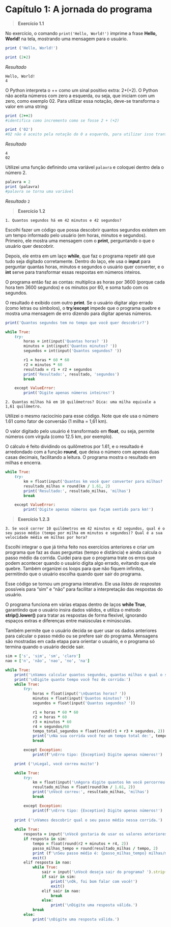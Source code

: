 # Capítulo 1: A jornada do programa

> **Exercício 1.1**

No exercício, o comando ```print('Hello, World!')``` imprime a frase **Hello, World!** na tela, mostrando uma mensagem para o usuário.

```ruby
print ('Hello, World!')

print (2+2)
```
*Resultado* 
```
Hello, World!
4
```

O Python interpreta o ++ como um sinal positivo extra: 2+(+2). O Python não aceita números com zero a esquerda, ou seja, que iniciam com um zero, como exemplo 02. Para utilizar essa notação, deve-se transforma o valor em uma string:

```ruby
print (2++2)
#identifica como incremento como se fosse 2 + (+2)

print ('02')
#02 não é aceito pela notação do 0 a esquerda, para utilizar isso tranformar em string
```
*Resultado* 
```
4
02
```

Utilizei uma função definindo uma variável ```palavra``` e coloquei dentro dela o número 2.

```ruby
palavra = 2
print (palavra)
#palavra se torna uma variável
```
*Resultado* ```2```

> **Exercício 1.2**

```1. Quantos segundos há em 42 minutos e 42 segundos?```

Escolhi fazer um código que possa descobrir quantos segundos existem em um tempo informado pelo usuário (em horas, minutos e segundos). Primeiro, ele mostra uma mensagem com o **print**, perguntando o que o usuário quer descobrir. 

Depois, ele entra em um laço **while**, que faz o programa repetir até que tudo seja digitado corretamente. Dentro do laço, ele usa o **input** para perguntar quantas horas, minutos e segundos o usuário quer converter, e o **int** serve para transformar essas respostas em números inteiros. 

O programa então faz as contas: multiplica as horas por 3600 (porque cada hora tem 3600 segundos) e os minutos por 60, e soma tudo com os segundos. 

O resultado é exibido com outro **print**. Se o usuário digitar algo errado (como letras ou símbolos), o **try**/**except** impede que o programa quebre e mostra uma mensagem de erro dizendo para digitar apenas números.

```ruby
print('Quantos segundos tem no tempo que você quer descobrir?')

while True:
    try: 
        horas = int(input('Quantas horas? '))
        minutos = int(input('Quantos minutos? '))
        segundos = int(input('Quantos segundos? '))

        r1 = horas * 60 * 60
        r2 = minutos * 60
        resultado = r1 + r2 + segundos
        print('Resultado:', resultado, 'segundos')
        break

    except ValueError:
        print('Digite apenas números inteiros!')
```

```2. Quantas milhas há em 10 quilômetros? Dica: uma milha equivale a 1,61 quilômetro.```

Utilizei o mesmo raciocínio para esse código. Note que ele usa o número 1.61 como fator de conversão (1 milha = 1,61 km). 

O valor digitado pelo usuário é transformado em **float**, ou seja, permite números com vírgula (como 12.5 km, por exemplo). 

O cálculo é feito dividindo os quilômetros por 1.61, e o resultado é arredondado com a função **round**, que deixa o número com apenas duas casas decimais, facilitando a leitura. O programa mostra o resultado em milhas e encerra. 

```ruby
while True:
    try: 
        km = float(input('Quantos km você quer converter para milhas? '))
        resultado_milhas = round(km / 1.61, 2)
        print('Resultado:', resultado_milhas, 'milhas')
        break

    except ValueError:
        print('Digite apenas números que façam sentido para km!')
```


> **Exercício 1.2.3**

```3. Se você correr 10 quilômetros em 42 minutos e 42 segundos, qual é o seu passo médio (tempo por milha em minutos e segundos)? Qual é a sua velocidade média em milhas por hora?```

Escolhi integrar o que já tinha feito nos exercícios anteriores e criar um programa que faz as duas perguntas (tempo e distância) e ainda calcula o passo médio da corrida. Cuidei para que o programa trate os erros que podem acontecer quando o usuário digita algo errado, evitando que ele quebre. Também organizei os loops para que não fiquem infinitos, permitindo que o usuário escolha quando quer sair do programa.

Esse código se tornou um programa interativo. Ele usa *listas de respostas* possíveis para “sim” e “não” para facilitar a interpretação das respostas do usuário. 

O programa funciona em várias etapas dentro de laços **while True**, garantindo que o usuário insira dados válidos, e utiliza o método **strip().lower()** para tratar as respostas de forma flexível, ignorando espaços extras e diferenças entre maiúsculas e minúsculas. 

Também permite que o usuário decida se quer usar os dados anteriores para calcular o passo médio ou se prefere sair do programa. Mensagens são mostradas em cada etapa para orientar o usuário, e o programa só termina quando o usuário decide sair.

```ruby
sim = ['s', 'sim', 'sm', 'claro']
nao = ['n', 'não', 'nao', 'no', 'na']

while True:
    print('\nVamos calcular quantos segundos, quantas milhas e qual o seu passo médio em uma corrida?!')
    print('\nDigite quanto tempo você fez de corrida:')
    while True:
        try: 
            horas = float(input('\nQuantas horas? '))
            minutos = float(input('Quantos minutos? '))
            segundos = float(input('Quantos segundos? '))

            r1 = horas * 60 * 60
            r2 = horas * 60
            r3 = minutos * 60
            r4 = segundos/60
            tempo_total_segundos = float(round(r1 + r3 + segundos, 2))
            print('\nNa sua corrida você fez um tempo total de:', tempo_total_segundos, 'segundos')
            break

        except Exception:
            print(f'\nErro tipo: {Exception} Digite apenas números!')

    print ('\nLegal, você correu muito!')

    while True:
        try: 
            km = float(input('\nAgora digite quantos km você percorreu na sua corrida: '))
            resultado_milhas = float(round(km / 1.61, 2))
            print('\nVocê correu:', resultado_milhas, 'milhas')
            break

        except Exception:
            print(f'\nErro tipo: {Exception} Digite apenas números!')
    
    print ('\nVamos descobrir qual o seu passo médio nessa corrida.')
    
    while True:
        resposta = input('\nVocê gostaria de usar os valores anteriores para descobrir o seu passo médio? (s/n) ').strip().lower()
        if resposta in sim:
            tempo = float(round(r2 + minutos + r4, 2))
            passo_milhas_tempo = round(resultado_milhas / tempo, 2)
            print (f'\nSeu passo médio é: {passo_milhas_tempo} milhas/minuto')
            exit()
        elif resposta in nao:
            while True:
                sair = input('\nVocê deseja sair do programa? ').strip().lower()
                if sair in sim:
                    print('\nOk, foi bom falar com você!')
                    exit()
                elif sair in nao:
                    break
                else:
                    print('\nDigite uma resposta válida.')
            break  
        else:
            print('\nDigite uma resposta válida.')                
```
